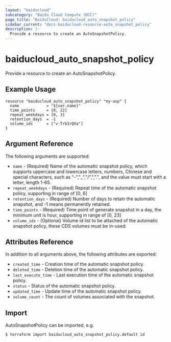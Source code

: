 ```yaml
---
layout: "baiducloud"
subcategory: "Baidu Cloud Compute (BCC)"
page_title: "BaiduCloud: baiducloud_auto_snapshot_policy"
sidebar_current: "docs-baiducloud-resource-auto_snapshot_policy"
description: |-
  Provide a resource to create an AutoSnapshotPolicy.
---
```


# baiducloud_auto_snapshot_policy

Provide a resource to create an AutoSnapshotPolicy.

## Example Usage

```hcl
resource "baiducloud_auto_snapshot_policy" "my-asp" {
  name            = "${var.name}"
  time_points     = [0, 22]
  repeat_weekdays = [0, 3]
  retention_days  = -1
  volume_ids      = ["v-Trb3rQXa"]
}
```

## Argument Reference

The following arguments are supported:

* `name` - (Required) Name of the automatic snapshot policy, which supports uppercase and lowercase letters, numbers, Chinese and special characters, such as "-","_","/",",".", and the value must start with a letter, length 1-65.
* `repeat_weekdays` - (Required) Repeat time of the automatic snapshot policy, supporting in range of [0, 6]
* `retention_days` - (Required) Number of days to retain the automatic snapshot, and -1 means permanently retained.
* `time_points` - (Required) Time point of generate snapshot in a day, the minimum unit is hour, supporting in range of [0, 23]
* `volume_ids` - (Optional) Volume id list to be attached of the automatic snapshot policy, these CDS volumes must be in-used.

## Attributes Reference

In addition to all arguments above, the following attributes are exported:

* `created_time` - Creation time of the automatic snapshot policy.
* `deleted_time` - Deletion time of the automatic snapshot policy.
* `last_execute_time` - Last execution time of the automatic snapshot policy.
* `status` - Status of the automatic snapshot policy.
* `updated_time` - Update time of the automatic snapshot policy.
* `volume_count` - The count of volumes associated with the snapshot.


## Import

AutoSnapshotPolicy can be imported, e.g.

```hcl
$ terraform import baiducloud_auto_snapshot_policy.default id
```

